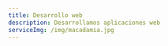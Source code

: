 ```yaml
---
title: Desarrollo web
description: Desarrollamos aplicaciones web
serviceImg: /img/macadamia.jpg
---
```

